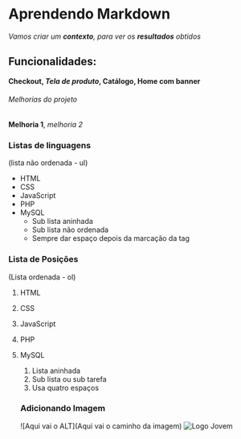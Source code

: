 # Aprendendo Markdown

*Vamos criar um **contexto**, para ver os __resultados__ obtidos*

## Funcionalidades:

__Checkout, _Tela de produto_, Catálogo, Home com banner__

###### Melhorias do projeto

**Melhoria 1**, *melhoria 2*

### Listas de linguagens 
(lista não ordenada - ul)

* HTML
* CSS
* JavaScript
* PHP
* MySQL
    * Sub lista aninhada
    * Sub lista não ordenada
    * Sempre dar espaço depois da marcação da tag

### Lista de Posições
(Lista ordenada - ol)

1. HTML
2. CSS
3. JavaScript
4. PHP
5. MySQL
    1. Lista aninhada
    2. Sub lista ou sub tarefa
    3. Usa quatro espaços

    ### Adicionando Imagem

    ![Aqui vai o ALT](Aqui vai o caminho da imagem)
    ![Logo Jovem](img/foto-jovem-f.png)
